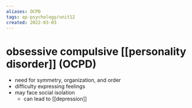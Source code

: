 ```yaml
---
aliases: OCPD
tags: ap-psychology/unit12 
created: 2022-03-03
---
```


# obsessive compulsive [[personality disorder]] (OCPD)

- need for symmetry, organization, and order
- difficulty expressing feelings
- may face social isolation
	- can lead to [[depression]] 
